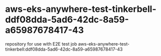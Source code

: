 # aws-eks-anywhere-test-tinkerbell-ddf08dda-5ad6-42dc-8a59-a65987678417-43
repository for use with E2E test job aws-eks-anywhere-test-tinkerbell:ddf08dda-5ad6-42dc-8a59-a65987678417-43
